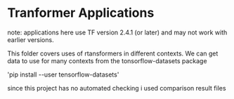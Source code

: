 # Tranformer Applications

note: applications here use TF version 2.4.1 (or later) and may not work
with earlier versions.


This folder covers uses of rtansformers in different contexts.
We can get data to use for many contexts from the tonsorflow-datasets package

'pip install --user tensorflow-datasets'

since this project has no automated checking i used comparison result files
